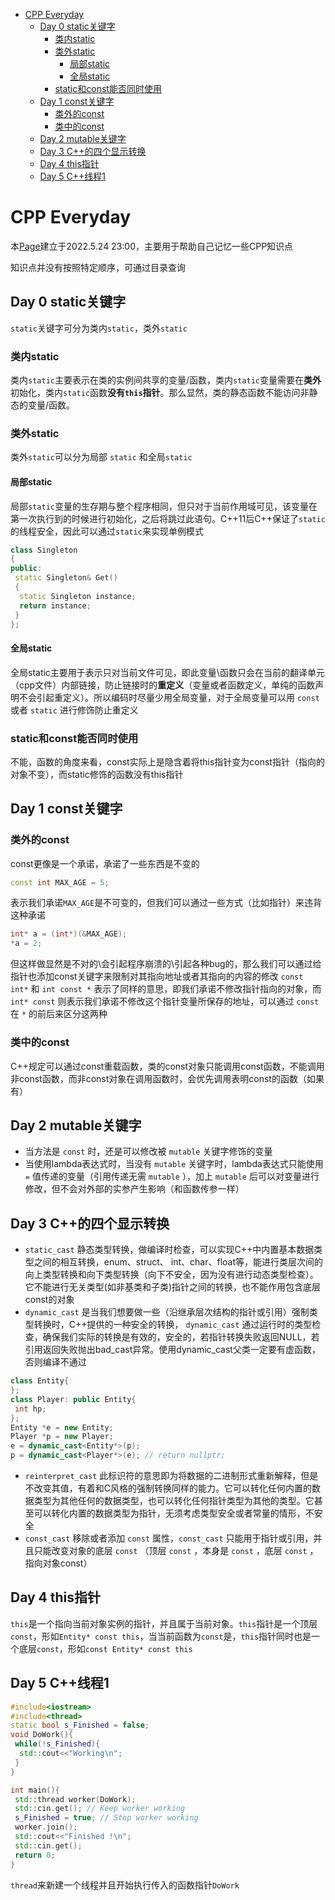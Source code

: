 - [CPP Everyday](#cpp-everyday)
	- [Day 0 static关键字](#day-0-static关键字)
		- [类内static](#类内static)
		- [类外static](#类外static)
			- [局部static](#局部static)
			- [全局static](#全局static)
		- [static和const能否同时使用](#static和const能否同时使用)
	- [Day 1 const关键字](#day-1-const关键字)
		- [类外的const](#类外的const)
		- [类中的const](#类中的const)
	- [Day 2 mutable关键字](#day-2-mutable关键字)
	- [Day 3 C++的四个显示转换](#day-3-c的四个显示转换)
	- [Day 4 this指针](#day-4-this指针)
	- [Day 5 C++线程1](#day-5-c线程1)

# CPP Everyday

本[Page](https://lqy845650069.github.io)建立于2022.5.24 23:00，主要用于帮助自己记忆一些CPP知识点

知识点并没有按照特定顺序，可通过目录查询

## Day 0 static关键字

`static`关键字可分为类内`static`，类外`static`

### 类内static

类内`static`主要表示在类的实例间共享的变量/函数，类内`static`变量需要在**类外**初始化，类内`static`函数**没有`this`指针**。那么显然，类的静态函数不能访问非静态的变量/函数。

### 类外static

类外`static`可以分为局部 `static` 和全局`static`

#### 局部static

局部`static`变量的生存期与整个程序相同，但只对于当前作用域可见，该变量在第一次执行到的时候进行初始化，之后将跳过此语句。C++11后C++保证了`static`的线程安全，因此可以通过`static`来实现单例模式

```C++
class Singleton
{
public:
 static Singleton& Get()
 {
  static Singleton instance;
  return instance;
 }
};
```

#### 全局static

全局static主要用于表示只对当前文件可见，即此变量\函数只会在当前的翻译单元（cpp文件）内部链接，防止链接时的**重定义**（变量或者函数定义，单纯的函数声明不会引起重定义）。所以编码时尽量少用全局变量，对于全局变量可以用 `const` 或者 `static` 进行修饰防止重定义

### static和const能否同时使用

不能，函数的角度来看，const实际上是隐含着将this指针变为const指针（指向的对象不变），而static修饰的函数没有this指针

## Day 1 const关键字

### 类外的const

const更像是一个承诺，承诺了一些东西是不变的

```C++
const int MAX_AGE = 5;
```

表示我们承诺`MAX_AGE`是不可变的，但我们可以通过一些方式（比如指针）来违背这种承诺

```C++
int* a = (int*)(&MAX_AGE);
*a = 2;
```

但这样做显然是不对的\会引起程序崩溃的\引起各种bug的，那么我们可以通过给指针也添加const关键字来限制对其指向地址或者其指向的内容的修改
`const int*` 和 `int const *` 表示了同样的意思，即我们承诺不修改指针指向的对象，而 `int* const` 则表示我们承诺不修改这个指针变量所保存的地址，可以通过 `const` 在 `*` 的前后来区分这两种

### 类中的const

C++规定可以通过const重载函数，类的const对象只能调用const函数，不能调用非const函数，而非const对象在调用函数时，会优先调用表明const的函数（如果有）

## Day 2 mutable关键字

- 当方法是 `const` 时，还是可以修改被 `mutable` 关键字修饰的变量
- 当使用lambda表达式时，当没有 `mutable` 关键字时，lambda表达式只能使用 `=` 值传递的变量（引用传递无需 `mutable` ），加上 `mutable` 后可以对变量进行修改，但不会对外部的实参产生影响（和函数传参一样）

## Day 3 C++的四个显示转换

- `static_cast` 静态类型转换，做编译时检查，可以实现C++中内置基本数据类型之间的相互转换，enum、struct、 int、char、float等，能进行类层次间的向上类型转换和向下类型转换（向下不安全，因为没有进行动态类型检查）。它不能进行无关类型(如非基类和子类)指针之间的转换，也不能作用包含底层const的对象
- `dynamic_cast` 是当我们想要做一些（沿继承层次结构的指针或引用）强制类型转换时，C++提供的一种安全的转换， `dynamic_cast` 通过运行时的类型检查，确保我们实际的转换是有效的，安全的，若指针转换失败返回NULL，若引用返回失败抛出bad_cast异常。使用dynamic_cast父类一定要有虚函数，否则编译不通过

```C++
class Entity{
};
class Player: public Entity{
 int hp;
};
Entity *e = new Entity;
Player *p = new Player;
e = dynamic_cast<Entity*>(p);
p = dynamic_cast<Player*>(e); // return nullptr;
```

- `reinterpret_cast` 此标识符的意思即为将数据的二进制形式重新解释，但是不改变其值，有着和C风格的强制转换同样的能力。它可以转化任何内置的数据类型为其他任何的数据类型，也可以转化任何指针类型为其他的类型。它甚至可以转化内置的数据类型为指针，无须考虑类型安全或者常量的情形，不安全
- `const_cast` 移除或者添加 `const` 属性，`const_cast` 只能用于指针或引用，并且只能改变对象的底层 `const` （顶层 `const` ，本身是 `const` ，底层 `const` ，指向对象const）

## Day 4 this指针

`this`是一个指向当前对象实例的指针，并且属于当前对象。`this`指针是一个顶层`const`，形如`Entity* const this`，当当前函数为`const`是，`this`指针同时也是一个底层`const`，形如`const Entity* const this`

## Day 5 C++线程1

```C++
#include<iostream>
#include<thread>
static bool s_Finished = false;
void DoWork(){
 while(!s_Finished){
  std::cout<<"Working\n";
 }
}

int main(){
 std::thread worker(DoWork);
 std::cin.get(); // Keep worker working
 s_Finished = true; // Stop worker working
 worker.join();
 std::cout<<"Finished !\n";
 std::cin.get();
 return 0;
}
```

`thread`来新建一个线程并且开始执行传入的函数指针`DoWork`
